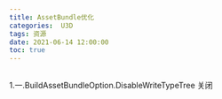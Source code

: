 ```yaml
---
title: AssetBundle优化
categories:  U3D
tags: 资源
date: 2021-06-14 12:00:00
toc: true
---
```


## 

1.一.BuildAssetBundleOption.DisableWriteTypeTree 关闭
